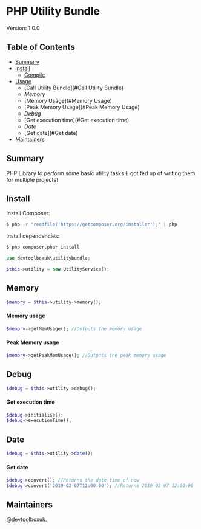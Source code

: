 # PHP Utility Bundle

Version: 1.0.0

## Table of Contents

- [Summary](#summary)
- [Install](#install)
  - [Compile](#Compile) 
- [Usage](#usage)
  - [Call Utility Bundle](#Call Utility Bundle)
  - _Memory_
  - [Memory Usage](#Memory Usage)
  - [Peak Memory Usage](#Peak Memory Usage)
  - _Debug_
  - [Get execution time](#Get execution time)
  - _Date_
  - [Get date](#Get date)
- [Maintainers](#maintainers)

## Summary
PHP Library to perform some basic utility tasks (I got fed up of writing them for multiple projects)

## Install
Install Composer:
```sh
$ php -r "readfile('https://getcomposer.org/installer');" | php
```

Install dependencies:
```sh
$ php composer.phar install
```

```php
use devtoolboxuk\utilitybundle;

$this->utility = new UtilityService();
```

## Memory
```php
$memory = $this->utility->memory();
```

#### Memory usage
 ```php
$memory->getMemUsage(); //Outputs the memory usage
```

#### Peak Memory usage
 ```php
$memory->getPeakMemUsage(); //Outputs the peak memory usage
```


## Debug
```php
$debug = $this->utility->debug();
```

#### Get execution time 
 ```php
$debug->initialise(); 
$debug->executionTime();
```

## Date
```php
$debug = $this->utility->date();
```

#### Get date
 ```php
$debug->convert(); //Returns the date time of now 
$debug->convert('2019-02-07T12:00:00'); //Returns 2019-02-07 12:00:00
```

## Maintainers
[@devtoolboxuk](https://github.com/devtoolboxuk/).
